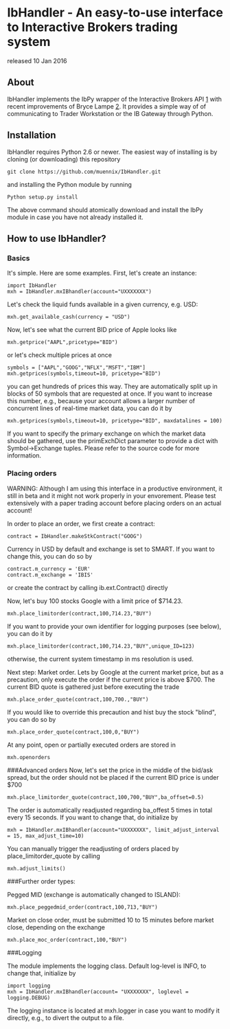 IbHandler - An easy-to-use interface to Interactive Brokers trading system
==============================================================================
released 10 Jan 2016

About
------------------------------------------------------------------------------
IbHandler implements the IbPy wrapper of the Interactive Brokers API [1] with recent improvements of Bryce Lampe [2]. It provides a simple way of of communicating to Trader Workstation or the IB Gateway through Python.

Installation
------------------------------------------------------------------------------
IbHandler requires Python 2.6 or newer. The easiest way of installing is by cloning (or downloading) this repository 

	git clone https://github.com/muennix/IbHandler.git

and installing the Python module by running

	Python setup.py install

The above command should atomically download and install the IbPy module in case you  have not already installed it.


How to use IbHandler?
------------------------------------------------------------------------------
### Basics

It's simple. Here are some examples. First, let's create an instance:

	import IbHandler
	mxh = IbHandler.mxIBhandler(account="UXXXXXXX")
	
Let's check the liquid funds available in a given currency, e.g. USD:

	mxh.get_available_cash(currency = "USD")
	
Now, let's see what the current BID price of Apple looks like

	mxh.getprice("AAPL",pricetype="BID")
	
or let's check multiple prices at once

	symbols = ["AAPL","GOOG","NFLX","MSFT","IBM"]
	mxh.getprices(symbols,timeout=10, pricetype="BID")
	
you can get hundreds of prices this way. They are automatically split up in blocks of 50 symbols that are requested at once. If you want to increase this number, e.g., because your account allows a larger number of concurrent lines of real-time market data, you can do it by
	
	mxh.getprices(symbols,timeout=10, pricetype="BID", maxdatalines = 100)
	
If you want to specify the primary exchange on which the market data should be gathered, use the primExchDict parameter to provide a dict with Symbol->Exchange tuples. Please refer to the source code for more information.

### Placing orders
WARNING: Although I am using this interface in a productive environment, it still in beta and it might not work properly in your envorement. Please test extensively with a paper trading account before placing orders on an actual account!

In order to place an order, we first create a contract:

	contract = IbHandler.makeStkContract("GOOG")

Currency in USD by default and exchange is set to SMART. If you want to change this, you can do so by

	contract.m_currency = 'EUR'
	contract.m_exchange = 'IBIS'	

or create the contract by calling ib.ext.Contract() directly

Now, let's buy 100 stocks Google with a limit price of $714.23.

	mxh.place_limitorder(contract,100,714.23,"BUY")
	
If you want to provide your own identifier for logging purposes (see below), you can do it by

	mxh.place_limitorder(contract,100,714.23,"BUY",unique_ID=123)
	
otherwise, the current system timestamp in ms resolution is used.

Next step: Market order. Lets by Google at the current market price, but as a precaution, only execute the order if the current price is above $700. The current BID quote is gathered just before executing the trade

	mxh.place_order_quote(contract,100,700.,"BUY")
	
If you would like to override this precaution and hist buy the stock "blind", you can do so by 

	mxh.place_order_quote(contract,100,0,"BUY")

At any point, open or partially executed orders are stored in

	mxh.openorders

###Advanced orders
Now, let's set the price in the middle of the bid/ask spread, but the order should not be placed if the current BID price is under $700

	mxh.place_limitorder_quote(contract,100,700,"BUY",ba_offset=0.5)

The order is automatically readjusted regarding ba_offest 5 times in total every 15 seconds. If you want to change that, do initialize by

	mxh = IbHandler.mxIBhandler(account="UXXXXXXX", limit_adjust_interval = 15, max_adjust_time=10)

You can manually trigger the readjusting of orders placed by place_limitorder_quote by calling 

	mxh.adjust_limits()

###Further order types: 

Pegged MID (exchange is automatically changed to ISLAND):

	mxh.place_peggedmid_order(contract,100,713,"BUY")

Market on close order, must be submitted 10 to 15 minutes before market close, depending on the exchange
	
	mxh.place_moc_order(contract,100,"BUY")

###Logging

The module implements the logging class. Default log-level is INFO, to change that, initialize by 

	import logging
	mxh = IbHandler.mxIBhandler(account= "UXXXXXXX", loglevel = logging.DEBUG)

The logging instance is located at mxh.logger in case you want to modify it directly, e.g., to divert the output to a file. 

[1]: https://code.google.com/p/ibpy/
[2]: https://github.com/blampe/IbPy